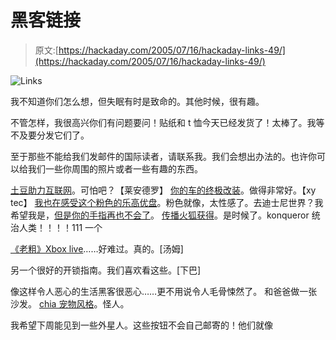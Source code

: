 # 黑客链接

> 原文:[https://hackaday.com/2005/07/16/hackaday-links-49/](https://hackaday.com/2005/07/16/hackaday-links-49/)

![Links](../Images/890a6bd6509bc1a64e057b05363e6c23.png)

我不知道你们怎么想，但失眠有时是致命的。其他时候，很有趣。

不管怎样，我很高兴你们有问题要问！贴纸和 t 恤今天已经发货了！太棒了。我等不及要分发它们了。

至于那些不能给我们发邮件的国际读者，请联系我。我们会想出办法的。也许你可以给我们一些你周围的照片或者一些有趣的东西。

[土豆助力互联网](http://d116.com/spud/)。可怕吧？【莱安德罗】
[你的车的终极改装](http://home.cwru.edu/%7Ejsh28/drew/bodykit.html)。做得非常好。【xy tec】
[我也在感受这个粉色的乐高优盘](http://legoflashdrive.blogspot.com/)。粉色就像，太性感了。去迪士尼世界？我希望我是，[但是你的手指再也不会了](http://www.local6.com/news/4724689/detail.html)。
[传播火狐获得](http://www.spreadfirefox.com/?q=node/view/16836)。是时候了。konqueror 统治人类！！！！111 一个

[《老粗》Xbox live](http://wickedtom.tripod.com//id2.html)……好难过。真的。[汤姆]

另一个很好的开锁指南。我们喜欢看这些。[下巴]

像这样令人恶心的生活黑客很恶心……更不用说令人毛骨悚然了。
和爸爸做一张沙发。 [chia 宠物风格](http://www.readymademag.com/feature_6_sodcouch.php)。怪人。

我希望下周能见到一些外星人。这些按钮不会自己邮寄的！他们就像